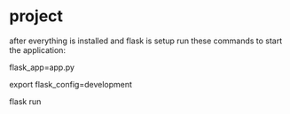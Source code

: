 # project


after everything is installed and flask is setup run these commands to start the application:

flask_app=app.py

export flask_config=development

flask run
